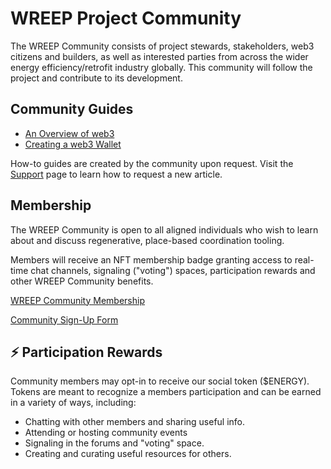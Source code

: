 # WREEP Project Community

The WREEP Community consists of project stewards, stakeholders, web3 citizens and builders, as well as interested parties from across the wider energy efficiency/retrofit industry globally. This community will follow the project and contribute to its development.&#x20;

## Community Guides

* [An Overview of web3](guides/web3.md)
* [Creating a web3 Wallet](guides/wallets.md)

How-to guides are created by the community upon request. Visit the [Support](../support.md) page to learn how to request a new article.

## Membership

The WREEP Community is open to all aligned individuals who wish to learn about and discuss regenerative, place-based coordination tooling.

Members will receive an NFT membership badge granting access to real-time chat channels, signaling ("voting") spaces, participation rewards and other WREEP Community benefits.

[WREEP Community Membership](membership.md)

[Community Sign-Up Form](https://wreep.deform.cc/community-signup/)

## ⚡ Participation Rewards

Community members may opt-in to receive our social token ($ENERGY). Tokens are meant to recognize a members participation and can be earned in a variety of ways, including:

* Chatting with other members and sharing useful info.
* Attending or hosting community events
* Signaling in the forums and "voting" space.
* Creating and curating useful resources for others.
